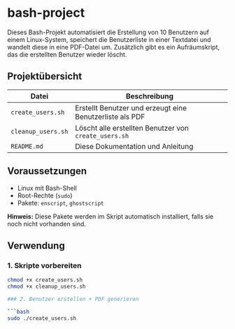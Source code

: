# bash-project
Dieses Bash-Projekt automatisiert die Erstellung von 10 Benutzern auf einem Linux-System, speichert die Benutzerliste in einer Textdatei und wandelt diese in eine PDF-Datei um.
Zusätzlich gibt es ein Aufräumskript, das die erstellten Benutzer wieder löscht.

## Projektübersicht

| Datei                | Beschreibung                                                       |
|---------------------|---------------------------------------------------------------------|
| `create_users.sh`   | Erstellt Benutzer und erzeugt eine Benutzerliste als PDF           |
| `cleanup_users.sh`  | Löscht alle erstellten Benutzer von `create_users.sh`              |
| `README.md`         | Diese Dokumentation und Anleitung                                  |


##  Voraussetzungen

- Linux mit Bash-Shell  
- Root-Rechte (`sudo`)  
- Pakete: `enscript`, `ghostscript`  

**Hinweis:** Diese Pakete werden im Skript automatisch installiert, falls sie noch nicht vorhanden sind.


##  Verwendung

### 1. Skripte vorbereiten

```bash
chmod +x create_users.sh
chmod +x cleanup_users.sh

### 2. Benutzer erstellen + PDF generieren

```bash
sudo ./create_users.sh
